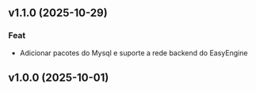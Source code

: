 ## v1.1.0 (2025-10-29)

### Feat

- Adicionar pacotes do Mysql e suporte a rede backend do EasyEngine

## v1.0.0 (2025-10-01)
